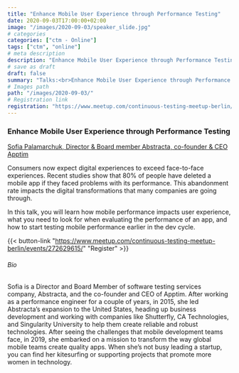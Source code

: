 ```yaml
---
title: "Enhance Mobile User Experience through Performance Testing"
date: 2020-09-03T17:00:00+02:00
image: "/images/2020-09-03/speaker_slide.jpg"
# categories
categories: ["ctm - Online"]
tags: ["ctm", "online"]
# meta description
description: "Enhance Mobile User Experience through Performance Testing"
# save as draft
draft: false
summary: "Talks:<br>Enhance Mobile User Experience through Performance Testing (Sofia Palamarchuk)"
# Images path
path: "/images/2020-09-03/"
# Registration link
registration: "https://www.meetup.com/continuous-testing-meetup-berlin/events/272629615"
---
```


### Enhance Mobile User Experience through Performance Testing
[Sofia Palamarchuk, Director & Board member Abstracta, co-founder & CEO Apptim](https://www.linkedin.com/in/sofiapalamarchuk/)

Consumers now expect digital experiences to exceed face-to-face experiences. Recent studies show that 80% of people have deleted a mobile app if they faced problems with its performance. This abandonment rate impacts the digital transformations that many companies are going through.

In this talk, you will learn how mobile performance impacts user experience, what you need to look for when evaluating the performance of an app, and how to start testing mobile performance earlier in the dev cycle.


{{< button-link "https://www.meetup.com/continuous-testing-meetup-berlin/events/272629615/" "Register" >}}

###### Bio
Sofia is a Director and Board Member of software testing services company, Abstracta, and the co-founder and CEO of Apptim. After working as a performance engineer for a couple of years, in 2015, she led Abstracta’s expansion to the United States, heading up business development and working with companies like Shutterfly, CA Technologies, and Singularity University to help them create reliable and robust technologies. After seeing the challenges that mobile development teams face, in 2019, she embarked on a mission to transform the way global mobile teams create quality apps. When she’s not busy leading a startup, you can find her kitesurfing or supporting projects that promote more women in technology.